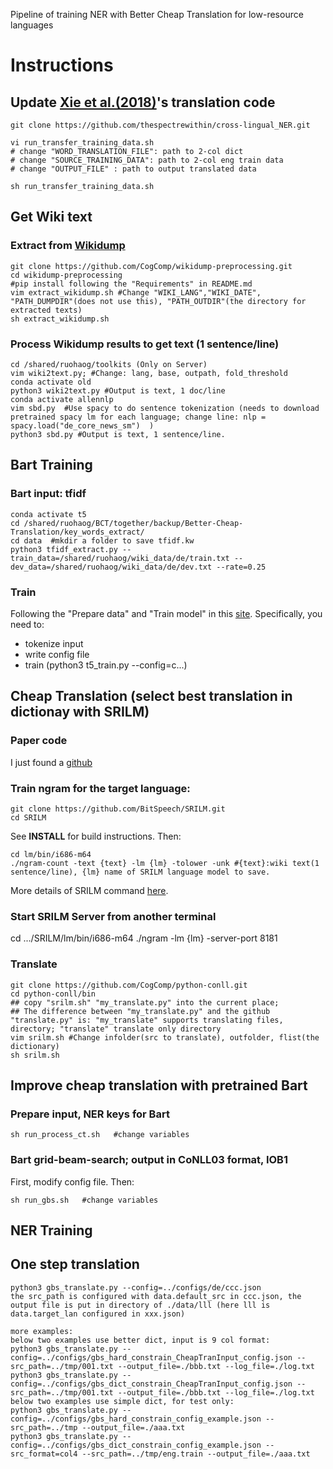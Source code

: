 Pipeline of training NER with Better Cheap Translation for low-resource languages

# Instructions 

## Update [Xie et al.(2018)](https://aclanthology.org/D18-1034.pdf)'s translation code
```
git clone https://github.com/thespectrewithin/cross-lingual_NER.git

vi run_transfer_training_data.sh
# change "WORD_TRANSLATION_FILE": path to 2-col dict
# change "SOURCE_TRAINING_DATA": path to 2-col eng train data
# change "OUTPUT_FILE" : path to output translated data

sh run_transfer_training_data.sh

```


## Get Wiki text

### Extract from [Wikidump](https://github.com/CogComp/wikidump-preprocessing)
```
git clone https://github.com/CogComp/wikidump-preprocessing.git
cd wikidump-preprocessing
#pip install following the "Requirements" in README.md
vim extract_wikidump.sh #Change "WIKI_LANG","WIKI_DATE", "PATH_DUMPDIR"(does not use this), "PATH_OUTDIR"(the directory for extracted texts)
sh extract_wikidump.sh
```
### Process Wikidump results to get text (1 sentence/line) 
```
cd /shared/ruohaog/toolkits (Only on Server)
vim wiki2text.py; #Change: lang, base, outpath, fold_threshold
conda activate old 
python3 wiki2text.py #Output is text, 1 doc/line
conda activate allennlp
vim sbd.py  #Use spacy to do sentence tokenization (needs to download pretrained spacy lm for each language; change line: nlp = spacy.load("de_core_news_sm")  )
python3 sbd.py #Output is text, 1 sentence/line.
```

## Bart Training
### Bart input: tfidf  
```
conda activate t5
cd /shared/ruohaog/BCT/together/backup/Better-Cheap-Translation/key_words_extract/
cd data  #mkdir a folder to save tfidf.kw
python3 tfidf_extract.py --train_data=/shared/ruohaog/wiki_data/de/train.txt --dev_data=/shared/ruohaog/wiki_data/de/dev.txt --rate=0.25
```
### Train
Following the "Prepare data" and "Train model" in this [site](https://github.com/octaviaguo/Better-Cheap-Translation/tree/main/t5_train). Specifically, you need to: 
* tokenize input
* write config file
* train (python3 t5_train.py --config=c...)

## Cheap Translation (select best translation in dictionay with SRILM)
### Paper code
I just found a [github](https://github.com/mayhewsw/python-translate)
### Train ngram for the target language:
```
git clone https://github.com/BitSpeech/SRILM.git
cd SRILM
```
See **INSTALL** for build instructions. Then:
```
cd lm/bin/i686-m64
./ngram-count -text {text} -lm {lm} -tolower -unk #{text}:wiki text(1 sentence/line), {lm} name of SRILM language model to save.
```
More details of SRILM command [here](http://www.speech.sri.com/projects/srilm/manpages/ngram.1.html).


### Start SRILM Server from another terminal
cd .../SRILM/lm/bin/i686-m64
./ngram -lm {lm} -server-port 8181

### Translate
```
git clone https://github.com/CogComp/python-conll.git
cd python-conll/bin
## copy "srilm.sh" "my_translate.py" into the current place; 
## The difference between "my_translate.py" and the github "translate.py" is: "my_translate" supports translating files, directory; "translate" translate only directory
vim srilm.sh #Change infolder(src to translate), outfolder, flist(the dictionary)
sh srilm.sh
```

## Improve cheap translation with pretrained Bart
### Prepare input, NER keys for Bart
```
sh run_process_ct.sh   #change variables
```
### Bart grid-beam-search; output in CoNLL03 format, IOB1
First, modify config file. Then:
```
sh run_gbs.sh   #change variables
```

## NER Training

## One step translation

```
python3 gbs_translate.py --config=../configs/de/ccc.json
the src_path is configured with data.default_src in ccc.json, the output file is put in directory of ./data/lll (here lll is data.target_lan configured in xxx.json)

more examples:
below two examples use better dict, input is 9 col format:
python3 gbs_translate.py --config=../configs/gbs_hard_constrain_CheapTranInput_config.json --src_path=../tmp/001.txt --output_file=./bbb.txt --log_file=./log.txt
python3 gbs_translate.py --config=../configs/gbs_dict_constrain_CheapTranInput_config.json --src_path=../tmp/001.txt --output_file=./bbb.txt --log_file=./log.txt
below two examples use simple dict, for test only:
python3 gbs_translate.py --config=../configs/gbs_hard_constrain_config_example.json --src_path=../tmp --output_file=./aaa.txt
python3 gbs_translate.py --config=../configs/gbs_dict_constrain_config_example.json --src_format=col4 --src_path=../tmp/eng.train --output_file=./aaa.txt

```
